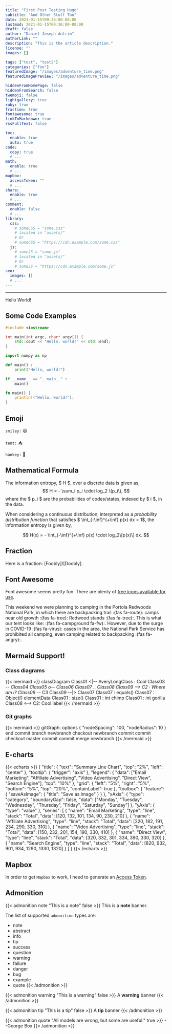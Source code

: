 ```yaml
---
title: "First Post Testing Hugo"
subtitle: "And Other Stuff Too"
date: 2021-01-15T09:36:00-08:00
lastmod: 2021-01-15T09:36:00-08:00
draft: false
author: "Daniel Joseph Antrim"
authorLink: ""
description: "This is the article description."
license: ""
images: []

tags: ["test", "test2"]
categories: ["foo"]
featuredImage: "/images/adventure_time.png"
featuredImagePreview: "/images/adventure_time.png"

hiddenFromHomePage: false
hiddenFromSearch: false
twemoji: false
lightgallery: true
ruby: true
fraction: true
fontawesome: true
linkToMarkdown: true
rssFullText: false

toc:
  enable: true
  auto: true
code:
  copy: true
  # ...
math:
  enable: true
  # ...
mapbox:
  accessToken: ""
  # ...
share:
  enable: true
  # ...
comment:
  enable: false
  # ...
library:
  css:
    # someCSS = "some.css"
    # located in "assets/"
    # Or
    # someCSS = "https://cdn.example.com/some.css"
  js:
    # someJS = "some.js"
    # located in "assets/"
    # Or
    # someJS = "https://cdn.example.com/some.js"
seo:
  images: []
  # ...
---
```


<!--more-->


---

Hello World!


## Some Code Examples 

```Cpp
#include <iostream>

int main(int argc, char* argv[]) {
    std::cout << "Hello, world!" << std::endl;
}
```

```python
import numpy as np

def main() :
    print("Hello, world!")

if __name__ == "__main__" :
    main()
```

```rust
fn main() {
    println!("Hello, world!");
}
```

## Emoji

`smiley:` :smiley:

`tent:` :tent:

`hankey:` :hankey:


## Mathematical Formula

The information entropy, $ H $, over a discrete data is given as,
$$ H = - \sum_i p_i \cdot log_2 \(p_i\), $$
where the $ p_i $ are the probabilities of codes/states, indexed by $ i $, in the data.

When considering a continuous distribution, interpreted as a *probability distribution function* that
satisfies $ \int_{-\inf}^{+\inf} p(x) dx = 1$, the information entropy is given
by,

$$ H(x) = - \int_{-\inf}^{+\inf} p(x) \cdot log_2\[p(x)\] dx. $$ 

## Fraction

Here is a fraction: [Foobly]/[Doobly].

## Font Awesome

Font awesome seems pretty fun. There are plenty of [free icons available for use](https://fontawesome.com/icons?d=gallery&m=free).

This weekend we were planning to camping in the Portola Redwoods National Park,
in which there are backpacking trail :(fas fa-route): camps near old growth :(fas fa-tree): Redwood stands :(fas fa-tree):.
This is what our tent looks like: :(fas fa-campground fa-fw):.
However, due to the surge in COVID-19 :(fas fa-virus): cases in the area, the National Park Service
has prohibited all camping, even camping related to backpacking :(fas fa-angry):.

## Mermaid Support!

### Class diagrams

{{< mermaid >}}
classDiagram
    Class01 <|-- AveryLongClass : Cool
    Class03 *-- Class04
    Class05 o-- Class06
    Class07 .. Class08
    Class09 --> C2 : Where am i?
    Class09 --* C3
    Class09 --|> Class07
    Class07 : equals()
    Class07 : Object[] elementData
    Class01 : size()
    Class01 : int chimp
    Class01 : int gorilla
    Class08 <--> C2: Cool label
{{< /mermaid >}}

### Git graphs

{{< mermaid >}}
gitGraph:
options
{
    "nodeSpacing": 100,
    "nodeRadius": 10
}
end
    commit
    branch newbranch
    checkout newbranch
    commit
    commit
    checkout master
    commit
    commit
    merge newbranch
{{< /mermaid >}}

## E-charts

{{< echarts >}}
{
  "title": {
    "text": "Summary Line Chart",
    "top": "2%",
    "left": "center"
  },
  "tooltip": {
    "trigger": "axis"
  },
  "legend": {
    "data": ["Email Marketing", "Affiliate Advertising", "Video Advertising", "Direct View", "Search Engine"],
    "top": "10%"
  },
  "grid": {
    "left": "5%",
    "right": "5%",
    "bottom": "5%",
    "top": "20%",
    "containLabel": true
  },
  "toolbox": {
    "feature": {
      "saveAsImage": {
        "title": "Save as Image"
      }
    }
  },
  "xAxis": {
    "type": "category",
    "boundaryGap": false,
    "data": ["Monday", "Tuesday", "Wednesday", "Thursday", "Friday", "Saturday", "Sunday"]
  },
  "yAxis": {
    "type": "value"
  },
  "series": [
    {
      "name": "Email Marketing",
      "type": "line",
      "stack": "Total",
      "data": [120, 132, 101, 134, 90, 230, 210]
    },
    {
      "name": "Affiliate Advertising",
      "type": "line",
      "stack": "Total",
      "data": [220, 182, 191, 234, 290, 330, 310]
    },
    {
      "name": "Video Advertising",
      "type": "line",
      "stack": "Total",
      "data": [150, 232, 201, 154, 190, 330, 410]
    },
    {
      "name": "Direct View",
      "type": "line",
      "stack": "Total",
      "data": [320, 332, 301, 334, 390, 330, 320]
    },
    {
      "name": "Search Engine",
      "type": "line",
      "stack": "Total",
      "data": [820, 932, 901, 934, 1290, 1330, 1320]
    }
  ]
}
{{< /echarts >}}


## Mapbox

In order to get `Mapbox` to work, I need to generate an [Access Token](https://docs.mapbox.com/help/tutorials/get-started-tokens-api/).

## Admonition

{{< admonition note  "This is a note" false >}}
This is a **note** banner.

The list of supported `admonition` types are:
  * note
  * abstract
  * info
  * tip
  * success
  * question
  * warning
  * failure
  * danger
  * bug
  * example
  * quote
{{< /admonition >}}

{{< admonition warning  "This is a warning" false >}}
A **warning** banner
{{< /admonition >}}

{{< admonition tip "This is a tip" false >}}
A **tip** banner
{{< /admonition >}}

{{< admonition quote "All models are wrong, but some are useful." true >}}
--George Box
{{< /admonition >}}

